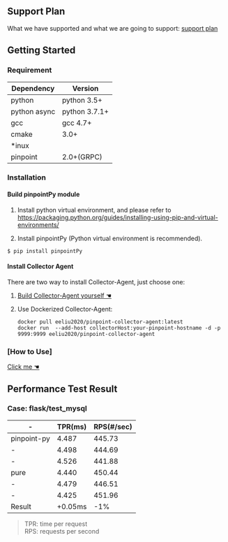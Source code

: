 ﻿## Support Plan
What we have supported and what we are going to support: [support plan](SupportPlan.md)

## Getting Started

### Requirement

Dependency| Version
---|----
python |python 3.5+
python async|python 3.7.1+
gcc|gcc 4.7+
cmake| 3.0+
*inux| 
pinpoint| 2.0+(GRPC)

### Installation

#### Build pinpointPy module

1. Install python virtual environment, and please refer to 
https://packaging.python.org/guides/installing-using-pip-and-virtual-environments/

2. Install pinpointPy (Python virtual environment is recommended).
```shell
$ pip install pinpointPy
```
#### Install Collector Agent
There are two way to install Collector-Agent, just choose one:

1. [Build Collector-Agent yourself ☚](../CollectorAgent/Readme.md)
2. Use Dockerized Collector-Agent:
    
    ```
    docker pull eeliu2020/pinpoint-collector-agent:latest 
    docker run  --add-host collectorHost:your-pinpoint-hostname -d -p 9999:9999 eeliu2020/pinpoint-collector-agent
    ```
   

### [How to Use]
[Click me ☚](../../plugins/PY/Readme.md)


## Performance Test Result

### Case: flask/test_mysql

-|TPR(ms)|RPS(#/sec)
----|-----|----
pinpoint-py|4.487|445.73|
-|4.498 |444.69
-|4.526 |441.88
pure|4.440|450.44
-|4.479|446.51
-|4.425|451.96
Result|+0.05ms|-1%

> TPR: time per request         
> RPS: requests per second